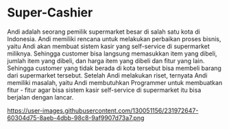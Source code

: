 # Super-Cashier
Andi adalah seorang pemilik supermarket besar di salah satu kota di Indonesia. Andi memiliki rencana untuk melakukan perbaikan proses bisnis, yaitu Andi akan membuat sistem kasir yang self-service di supermarket miliknya. Sehingga customer bisa langsung memasukkan item yang dibeli, jumlah item yang dibeli, dan harga item yang dibeli dan fitur yang lain.
Sehingga customer yang tidak berada di kota tersebut bisa membeli barang dari supermarket tersebut. Setelah Andi melakukan riset, ternyata Andi memiliki masalah, yaitu Andi membutuhkan Programmer untuk membuatkan fitur - fitur agar bisa sistem kasir self-service di supermarket itu bisa berjalan dengan lancar.



https://user-images.githubusercontent.com/130051156/231972647-60304d75-8aeb-4dbb-98c8-9af9907d73a7.png
